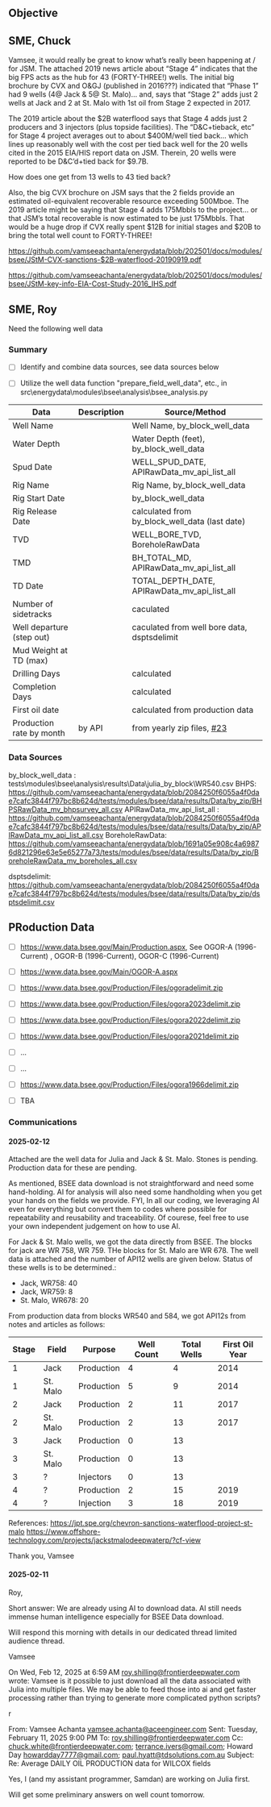 ## Objective



## SME, Chuck

Vamsee, it would really be great to know what’s really been happening at / for JSM. The attached 2019 news article about “Stage 4” indicates that the big FPS acts as the hub for 43 (FORTY-THREE!) wells. The initial big brochure by CVX and O&GJ (published in 2016???) indicated that “Phase 1” had 9 wells (4@ Jack & 5@ St. Malo)… and, says that “Stage 2” adds just 2 wells at Jack and 2 at St. Malo with 1st oil from Stage 2 expected in 2017.

The 2019 article about the $2B waterflood says that Stage 4 adds just 2 producers and 3 injectors (plus topside facilities). The “D&C+tieback, etc” for Stage 4 project averages out to about $400M/well tied back… which lines up reasonably well with the cost per tied back well for the 20 wells cited in the 2015 EIA/HIS report data on JSM. Therein, 20 wells were reported to be D&C’d+tied back for $9.7B.

How does one get from 13 wells to 43 tied back?

Also, the big CVX brochure on JSM says that the 2 fields provide an estimated oil-equivalent recoverable resource exceeding 500Mboe. The 2019 article might be saying that Stage 4 adds 175Mbbls to the project… or that JSM’s total recoverable is now estimated to be just 175Mbbls. That would be a huge drop if CVX really spent $12B for initial stages and $20B to bring the total well count to FORTY-THREE!  

https://github.com/vamseeachanta/energydata/blob/202501/docs/modules/bsee/JStM-CVX-sanctions-$2B-waterflood-20190919.pdf

https://github.com/vamseeachanta/energydata/blob/202501/docs/modules/bsee/JStM-key-info-EIA-Cost-Study-2016_IHS.pdf


## SME, Roy

Need the following well data

### Summary

- [ ] Identify and combine data sources, see data sources below
- [ ] Utilize the well data function "prepare_field_well_data", etc., in src\energydata\modules\bsee\analysis\bsee_analysis.py


| Data | Description | Source/Method
| --- | --- | --- |
Well Name |  | Well Name, by_block_well_data
Water Depth | | Water Depth (feet), by_block_well_data
Spud Date | | WELL_SPUD_DATE, APIRawData_mv_api_list_all
Rig Name  | | Rig Name, by_block_well_data
Rig Start Date |  | by_block_well_data
Rig Release Date | | calculated from by_block_well_data (last date)
TVD | | WELL_BORE_TVD, BoreholeRawData
TMD | | BH_TOTAL_MD, APIRawData_mv_api_list_all
TD Date | | TOTAL_DEPTH_DATE, APIRawData_mv_api_list_all
Number of sidetracks | | caculated
Well departure (step out) |  | caculated from well bore data, dsptsdelimit
Mud Weight at TD (max) | | 
Drilling Days | | calculated
Completion Days | | calculated
First oil date  | | calculated from production data
Production rate by month | by API | from yearly zip files, [#23](https://github.com/vamseeachanta/energydata/issues/23)


### Data Sources

by_block_well_data :  tests\modules\bsee\analysis\results\Data\julia_by_block\WR540.csv
BHPS: https://github.com/vamseeachanta/energydata/blob/2084250f6055a4f0dae7cafc3844f797bc8b624d/tests/modules/bsee/data/results/Data/by_zip/BHPSRawData_mv_bhpsurvey_all.csv
APIRawData_mv_api_list_all : https://github.com/vamseeachanta/energydata/blob/2084250f6055a4f0dae7cafc3844f797bc8b624d/tests/modules/bsee/data/results/Data/by_zip/APIRawData_mv_api_list_all.csv
BoreholeRawData: https://github.com/vamseeachanta/energydata/blob/1691a05e908c4a69876d821296e63e5e65277a73/tests/modules/bsee/data/results/Data/by_zip/BoreholeRawData_mv_boreholes_all.csv

dsptsdelimit: https://github.com/vamseeachanta/energydata/blob/2084250f6055a4f0dae7cafc3844f797bc8b624d/tests/modules/bsee/data/results/Data/by_zip/dsptsdelimit.csv






## PRoduction Data

  - [ ] https://www.data.bsee.gov/Main/Production.aspx, See OGOR-A (1996-Current) , OGOR-B (1996-Current), OGOR-C (1996-Current) 
  - [ ] https://www.data.bsee.gov/Main/OGOR-A.aspx
  - [ ] https://www.data.bsee.gov/Production/Files/ogoradelimit.zip
  - [ ] https://www.data.bsee.gov/Production/Files/ogora2023delimit.zip
  - [ ] https://www.data.bsee.gov/Production/Files/ogora2022delimit.zip
  - [ ] https://www.data.bsee.gov/Production/Files/ogora2021delimit.zip
  - [ ] ...
  - [ ] ...
  - [ ] https://www.data.bsee.gov/Production/Files/ogora1966delimit.zip
- [ ] TBA


### Communications

#### 2025-02-12

Attached are the well data for Julia and Jack & St. Malo. Stones is pending. Production data for these are pending.

As mentioned, BSEE data download is not straightforward and need some hand-holding. AI for analysis will also need some handholding when you get your hands on the fields we provide. 
FYI, In all our coding, we leveraging AI even for everything but convert them to codes where possible for repeatability and reusability and traceability. Of courese, feel free to use your own independent judgement on how to use AI.

For Jack & St. Malo wells, we got the data directly from BSEE. The blocks for jack are WR 758, WR 759. THe blocks for St. Malo are WR 678. The well data is attached and the number of API12 wells are given below. Status of these wells is to be determined.:
- Jack, WR758: 40
- Jack, WR759: 8
- St. Malo, WR678: 20 

From production data from blocks WR540 and 584, we got API12s from notes and articles as follows:

| Stage | Field | Purpose | Well Count | Total Wells | First Oil Year |
| --- | --- | --- | --- | --- | --- |
| 1 | Jack | Production | 4 | 4 | 2014 |
| 1 | St. Malo | Production | 5 | 9 | 2014 |
| 2 | Jack | Production | 2 | 11 | 2017 |
| 2 | St. Malo | Production | 2 | 13 | 2017 |
| 3 | Jack | Production | 0 | 13 | |
| 3 | St. Malo | Production | 0 | 13 | |
| 3 | ? | Injectors | 0 | 13 | |
| 4 | ? | Production | 2 |  15 | 2019 |
| 4 | ? | Injection | 3 | 18 | 2019 |


References:
https://jpt.spe.org/chevron-sanctions-waterflood-project-st-malo
https://www.offshore-technology.com/projects/jackstmalodeepwaterp/?cf-view

Thank you,
Vamsee

#### 2025-02-11

Roy, 

Short answer: We are already using AI to download data. AI still needs immense human intelligence especially for BSEE Data download.

Will respond this morning with details in our dedicated thread limited audience thread. 

Vamsee


On Wed, Feb 12, 2025 at 6:59 AM <roy.shilling@frontierdeepwater.com> wrote:
Vamsee is it possible to just download all the data associated with Julia into multiple files.  We may be able to feed those into ai and get faster processing rather than trying to generate more complicated python scripts?


r


From: Vamsee Achanta <vamsee.achanta@aceengineer.com>
Sent: Tuesday, February 11, 2025 9:00 PM
To: roy.shilling@frontierdeepwater.com
Cc: chuck.white@frontierdeepwater.com; terrance.ivers@gmail.com; Howard Day <howardday7777@gmail.com>; paul.hyatt@tdsolutions.com.au
Subject: Re: Average DAILY OIL PRODUCTION data for WILCOX fields

 

Yes, I (and my assistant programmer, Samdan) are working on Julia first. 

 

Will get some preliminary answers on well count tomorrow.
